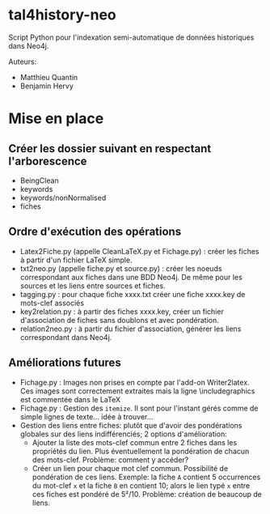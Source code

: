 # tal4history-neo
Script Python pour l'indexation semi-automatique de données historiques dans Neo4j.

Auteurs:
- Matthieu Quantin
- Benjamin Hervy

# Mise en place
## Créer les dossier suivant en respectant l'arborescence
- BeingClean
- keywords
- keywords/nonNormalised
- fiches

## Ordre d'exécution des opérations
- Latex2Fiche.py (appelle CleanLaTeX.py et Fichage.py) : créer les fiches à partir d'un fichier LaTeX simple.
- txt2neo.py (appelle fiche.py et source.py) : créer les noeuds correspondant aux fiches dans une BDD Neo4j. De même pour les sources et les liens entre sources et fiches.
- tagging.py : pour chaque fiche xxxx.txt créer une fiche xxxx.key de mots-clef associés
- key2relation.py : à partir des fiches xxxx.key, créer un fichier d'association de fiches sans doublons et avec pondération.
- relation2neo.py : à partir du fichier d'association, générer les liens correspondant dans Neo4j.

## Améliorations futures

* Fichage.py : Images non prises en compte par l'add-on Writer2latex. Ces images sont correctement extraites mais la ligne \includegraphics est commentée dans le LaTeX
* Fichage.py : Gestion des `itemize`. Il sont pour l'instant gérés comme de simple lignes de texte... idée à trouver... 
* Gestion des liens entre fiches: plutôt que d'avoir des pondérations globales sur des liens indifférenciés; 2 options d'amélioration: 
	- Ajouter la liste des mots-clef commun entre 2 fiches dans les propriétés du lien. Plus éventuellement la pondération de chacun des mots-clef. Problème: comment y accéder? 
	- Créer un lien pour chaque mot clef commun. Possibilité de pondération de ces liens. Exemple: la fiche `A` contient 5 occurrences du mot-clef `x` et la fiche `B` en contient 10; alors le lien typé `x` entre ces fiches est pondéré de 5²/10. Problème: création de beaucoup de liens.
